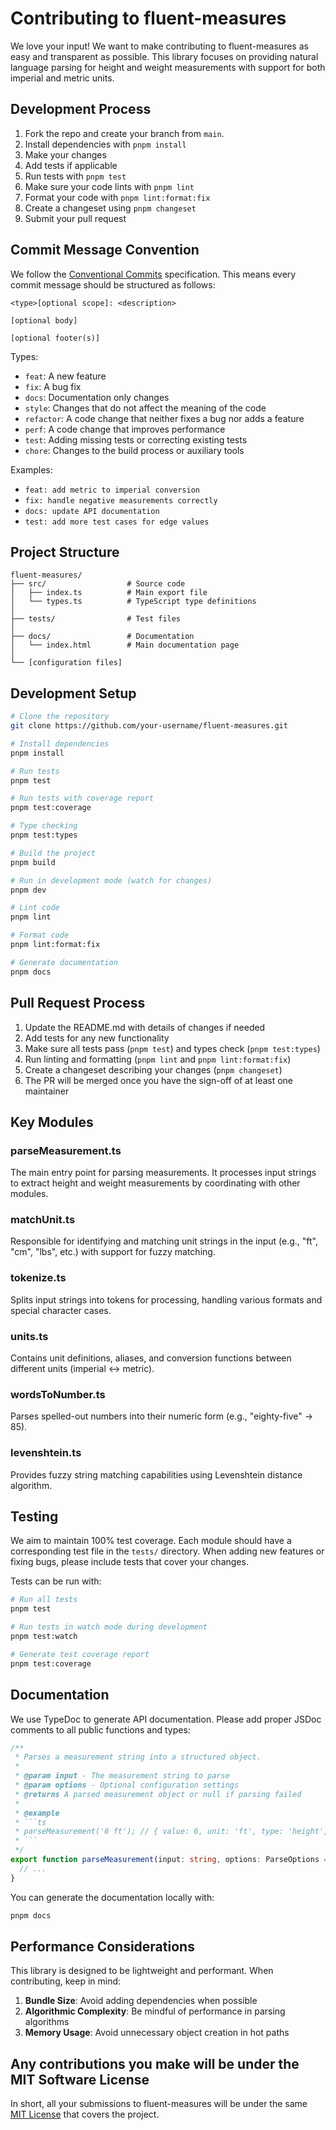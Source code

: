 # Contributing to fluent-measures

We love your input! We want to make contributing to fluent-measures as easy and transparent as possible. This library focuses on providing natural language parsing for height and weight measurements with support for both imperial and metric units.

## Development Process

1. Fork the repo and create your branch from `main`.
2. Install dependencies with `pnpm install`
3. Make your changes
4. Add tests if applicable
5. Run tests with `pnpm test`
6. Make sure your code lints with `pnpm lint`
7. Format your code with `pnpm lint:format:fix`
8. Create a changeset using `pnpm changeset`
9. Submit your pull request

## Commit Message Convention

We follow the [Conventional Commits](https://www.conventionalcommits.org/) specification. This means every commit message should be structured as follows:

```
<type>[optional scope]: <description>

[optional body]

[optional footer(s)]
```

Types:

- `feat`: A new feature
- `fix`: A bug fix
- `docs`: Documentation only changes
- `style`: Changes that do not affect the meaning of the code
- `refactor`: A code change that neither fixes a bug nor adds a feature
- `perf`: A code change that improves performance
- `test`: Adding missing tests or correcting existing tests
- `chore`: Changes to the build process or auxiliary tools

Examples:

- `feat: add metric to imperial conversion`
- `fix: handle negative measurements correctly`
- `docs: update API documentation`
- `test: add more test cases for edge values`

## Project Structure

```
fluent-measures/
├── src/                  # Source code
│   ├── index.ts          # Main export file
│   └── types.ts          # TypeScript type definitions
│
├── tests/                # Test files
│
├── docs/                 # Documentation
│   └── index.html        # Main documentation page
│
└── [configuration files]
```

## Development Setup

```bash
# Clone the repository
git clone https://github.com/your-username/fluent-measures.git

# Install dependencies
pnpm install

# Run tests
pnpm test

# Run tests with coverage report
pnpm test:coverage

# Type checking
pnpm test:types

# Build the project
pnpm build

# Run in development mode (watch for changes)
pnpm dev

# Lint code
pnpm lint

# Format code
pnpm lint:format:fix

# Generate documentation
pnpm docs
```

## Pull Request Process

1. Update the README.md with details of changes if needed
2. Add tests for any new functionality
3. Make sure all tests pass (`pnpm test`) and types check (`pnpm test:types`)
4. Run linting and formatting (`pnpm lint` and `pnpm lint:format:fix`)
5. Create a changeset describing your changes (`pnpm changeset`)
6. The PR will be merged once you have the sign-off of at least one maintainer

## Key Modules

### parseMeasurement.ts

The main entry point for parsing measurements. It processes input strings to extract height and weight measurements by coordinating with other modules.

### matchUnit.ts

Responsible for identifying and matching unit strings in the input (e.g., "ft", "cm", "lbs", etc.) with support for fuzzy matching.

### tokenize.ts

Splits input strings into tokens for processing, handling various formats and special character cases.

### units.ts

Contains unit definitions, aliases, and conversion functions between different units (imperial ↔ metric).

### wordsToNumber.ts

Parses spelled-out numbers into their numeric form (e.g., "eighty-five" → 85).

### levenshtein.ts

Provides fuzzy string matching capabilities using Levenshtein distance algorithm.

## Testing

We aim to maintain 100% test coverage. Each module should have a corresponding test file in the `tests/` directory. When adding new features or fixing bugs, please include tests that cover your changes.

Tests can be run with:

```bash
# Run all tests
pnpm test

# Run tests in watch mode during development
pnpm test:watch

# Generate test coverage report
pnpm test:coverage
```

## Documentation

We use TypeDoc to generate API documentation. Please add proper JSDoc comments to all public functions and types:

````typescript
/**
 * Parses a measurement string into a structured object.
 *
 * @param input - The measurement string to parse
 * @param options - Optional configuration settings
 * @returns A parsed measurement object or null if parsing failed
 *
 * @example
 * ```ts
 * parseMeasurement('6 ft'); // { value: 6, unit: 'ft', type: 'height', raw: '6 ft' }
 * ```
 */
export function parseMeasurement(input: string, options: ParseOptions = {}): ParsedValue | null {
  // ...
}
````

You can generate the documentation locally with:

```bash
pnpm docs
```

## Performance Considerations

This library is designed to be lightweight and performant. When contributing, keep in mind:

1. **Bundle Size**: Avoid adding dependencies when possible
2. **Algorithmic Complexity**: Be mindful of performance in parsing algorithms
3. **Memory Usage**: Avoid unnecessary object creation in hot paths

## Any contributions you make will be under the MIT Software License

In short, all your submissions to fluent-measures will be under the same [MIT License](LICENSE) that covers the project.
